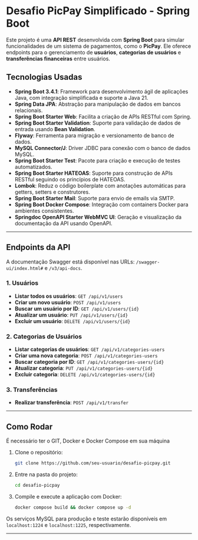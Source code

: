 
# Desafio PicPay Simplificado - Spring Boot

Este projeto é uma **API REST** desenvolvida com **Spring Boot** para simular funcionalidades de um sistema de pagamentos, como o **PicPay**. Ele oferece endpoints para o gerenciamento de **usuários**, **categorias de usuários** e **transferências financeiras** entre usuários.

## Tecnologias Usadas

- **Spring Boot 3.4.1**: Framework para desenvolvimento ágil de aplicações Java, com integração simplificada e suporte a Java 21.
- **Spring Data JPA**: Abstração para manipulação de dados em bancos relacionais.
- **Spring Boot Starter Web**: Facilita a criação de APIs RESTful com Spring.
- **Spring Boot Starter Validation**: Suporte para validação de dados de entrada usando **Bean Validation**.
- **Flyway**: Ferramenta para migração e versionamento de banco de dados.
- **MySQL Connector/J**: Driver JDBC para conexão com o banco de dados MySQL.
- **Spring Boot Starter Test**: Pacote para criação e execução de testes automatizados.
- **Spring Boot Starter HATEOAS**: Suporte para construção de APIs RESTful seguindo os princípios de HATEOAS.
- **Lombok**: Reduz o código boilerplate com anotações automáticas para getters, setters e construtores.
- **Spring Boot Starter Mail**: Suporte para envio de emails via SMTP.
- **Spring Boot Docker Compose**: Integração com containers Docker para ambientes consistentes.
- **Springdoc OpenAPI Starter WebMVC UI**: Geração e visualização da documentação da API usando OpenAPI.

---

## Endpoints da API

A documentação Swagger está disponível nas URLs: `/swagger-ui/index.html#` e `/v3/api-docs`.

### 1. **Usuários**

- **Listar todos os usuários**: `GET /api/v1/users`
- **Criar um novo usuário**: `POST /api/v1/users`
- **Buscar um usuário por ID**: `GET /api/v1/users/{id}`
- **Atualizar um usuário**: `PUT /api/v1/users/{id}`
- **Excluir um usuário**: `DELETE /api/v1/users/{id}`

### 2. **Categorias de Usuários**

- **Listar categorias de usuários**: `GET /api/v1/categories-users`
- **Criar uma nova categoria**: `POST /api/v1/categories-users`
- **Buscar categoria por ID**: `GET /api/v1/categories-users/{id}`
- **Atualizar categoria**: `PUT /api/v1/categories-users/{id}`
- **Excluir categoria**: `DELETE /api/v1/categories-users/{id}`

### 3. **Transferências**

- **Realizar transferência**: `POST /api/v1/transfer`

---

## Como Rodar

É necessário ter o GIT, Docker e Docker Compose em sua máquina

1. Clone o repositório:
   ```bash
   git clone https://github.com/seu-usuario/desafio-picpay.git
   ```

2. Entre na pasta do projeto:
   ```bash
   cd desafio-picpay
   ```

3. Compile e execute a aplicação com Docker:
   ```bash
   docker compose build && docker compose up -d
   ```

Os serviços MySQL para produção e teste estarão disponíveis em `localhost:1224` e `localhost:1225`, respectivamente.

---
